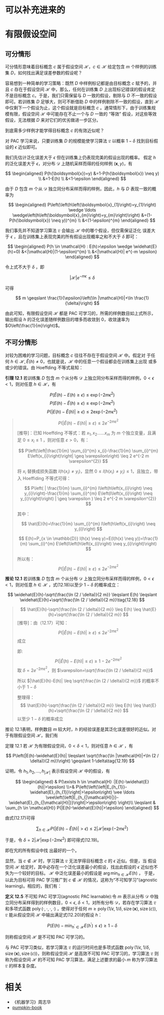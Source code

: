 


# 可以补充进来的




# 有限假设空间


## 可分情形

可分情形意味着目标概念 $c$ 属于假设空间 $\mathcal{H}$，$c \in \mathcal{H}$ 给定包含 $m$ 个样例的训练集 $D$，如何找出满足误差参数的假设呢？

容易想到一种简单的学习策略：既然 $D$ 中样例标记都是由目标概念 $c$ 赋予的，并且 $c$ 存在于假设空间 $\mathcal{H}$ 中，那么，任何在训练集 $D$ 上出现标记错误的假设肯定不是目标概念 $c$。于是，我们只需保留与 $D$ 一致的假设，剔除与 $D$ 不一致的假设即可。若训练集 $D$ 足够大，则可不断借助 $D$ 中的样例剔除不一致的假设，直到 $\mathcal{H}$ 中仅剩下一个假设为止，这个假设就是目标概念 $c$ 。通常情形下，由于训练集规模有限，假设空间 $\mathcal{H}$ 中可能存在不止一个与 $D$  一致的 “等效” 假设，对这些等效假设，无法根据 $D$ 来对它们的优劣做进一步区分。

到底需多少样例才能学得目标概念 $c$ 的有效近似呢？

对 PAC 学习来说，只要训练集 $D$ 的规模能使学习算法 $\mathfrak{L}$ 以概率 $1-\delta$ 找到目标假设的 $\epsilon$ 近似即可。

我们先估计泛化误差大于 $\epsilon$ 但在训练集上仍表现完美的假设出现的概率。 假定 $h$ 的泛化误差大于 $\epsilon$，对分布 $\mathcal{D}$ 上随机采样而得的任何样例 $(\boldsymbol{x}, y)$，有

$$
\begin{aligned} P(h(\boldsymbol{x})=y) &=1-P(h(\boldsymbol{x}) \neq y) \\ &=1-E(h) \\ &<1-\epsilon \end{aligned}
$$

由于 $D$ 包含 $m$ 个从 $\mathcal{D}$ 独立同分布采样而得的样例，因此，$h$ 与 $D$ 表现一致的概率为

$$
\begin{aligned} P\left(\left(h\left(\boldsymbol{x}_{1}\right)=y_{1}\right) \wedge \ldots \wedge\left(h\left(\boldsymbol{x}_{m}\right)=y_{m}\right)\right) &=(1-P(h(\boldsymbol{x}) \neq y))^{m} \\ &<(1-\epsilon)^{m} \end{aligned}
$$

我们事先并不知道学习算法 $\mathfrak{L}$ 会输出 $\mathcal{H}$ 中的哪个假设，但仅需保证泛化 误差大于 $\epsilon$ ，且在训练集上表现完美的所有假设出现概率之和不大于 $\delta$ 即可：

$$
\begin{aligned} P(h \in \mathcal{H} : E(h)>\epsilon \wedge \widehat{E}(h)=0) &<|\mathcal{H}|(1-\epsilon)^{m} \\ &<|\mathcal{H}| e^{-m \epsilon} \end{aligned}
$$

令上式不大于 $\delta$ ，即

$$
|\mathcal{H}| e^{-m \epsilon} \leqslant \delta
$$

可得

$$
m \geqslant \frac{1}{\epsilon}\left(\ln |\mathcal{H}|+\ln \frac{1}{\delta}\right)
$$

由此可知，有限假设空间 $\mathcal{H}$ 都是 PAC 可学习的，所需的样例数目如上式所示，输出假设 $h$ 的泛化误差随样例数目的増多而收敛到 $0$，收敛速率为 $O\left(\frac{1}{m}\right)$。

## 不可分情形

对较为困难的学习问题，目标概念 $c$ 往往不存在于假设空间 $\mathcal{H}$ 中。假定对 于任何 $h \in \mathcal{H}, \widehat{E}(h) \neq 0$，也就是说，$\mathcal{H}$ 中的任意一个假设都会在训练集上出现 或多或少的错误。由 Hoeffding 不等式易知：

**引理 12.1** 若训练集 $D$ 包含 $m$ 个从分布 $\mathcal{D}$ 上独立同分布采样而得的样例，$0<\epsilon<1$，则对任意 $h \in \mathcal{H}$，有

$$
P(\widehat{E}(h)-E(h) \geqslant \epsilon) \leqslant \exp \left(-2 m \epsilon^{2}\right)\tag{12.15}
$$
$$
P(E(h)-\widehat{E}(h) \geqslant \epsilon) \leqslant \exp \left(-2 m \epsilon^{2}\right)\tag{12.16}
$$
$$
P(|E(h)-\widehat{E}(h)| \geqslant \epsilon) \leqslant 2 \exp \left(-2 m \epsilon^{2}\right)\tag{12.17}
$$


> $$
> P(|\hat{E}(h)-E(h)| \geq \varepsilon) \leq 2 e^{-2 m \varepsilon^{2}}
> $$
>
> [推导]：已知 Hoeffding 不等式：若 $x_{1}, x_{2} \ldots . . . x_{m}$ 为 $m$ 个独立变量，且满足 $0 \leq x_{i} \leq 1$ ，则对任意 $\varepsilon>0$，有：
>
> $$
> P\left(\left|\frac{1}{m} \sum_{i}^{m} x_{i}-\frac{1}{m} \sum_{i}^{m} E\left(x_{i}\right)\right| \geq \varepsilon\right) \leq 2 e^{-2 m \varepsilon^{2}}
> $$
>
> 将 $x_{i}$ 替换成损失函数 $l\left(h\left(x_{i}\right) \neq y_{i}\right)$，显然 $0 \leq l\left(h\left(x_{i}\right) \neq y_{i}\right) \leq 1$，且独立，带入 Hoeffiding 不等式可得：
>
> $$
> P\left( | \frac{1}{m} \sum_{i}^{m} l\left(h\left(x_{i}\right) \neq y_{i}\right)-\frac{1}{m} \sum_{i}^{m} E\left(l\left(x_{i}\right) \neq y_{i}\right)\right) | \geq \varepsilon ) \leq 2 e^{-2 m \varepsilon^{2}}
> $$
>
> 其中：
>
> $$
> \hat{E}(h)=\frac{1}{m} \sum_{i}^{m} l\left(h\left(x_{i}\right) \neq y_{i}\right)
> $$
>
> $$
> E(h)=P_{x \in \mathbb{D}} l(h(x) \neq y)=E(l(h(x) \neq y))=\frac{1}{m} \sum_{i}^{m} E\left(l\left(h\left(x_{i}\right) \neq y_{i}\right)\right)
> $$
>
> 所以有：
> $$
> P(|\hat{E}(h)-E(h)| \geq \varepsilon) \leq 2 e^{-2 m \varepsilon^{2}}
> $$

**推论 12.1** 若训练集 $D$ 包含 $m$ 个从分布 $\mathcal{D}$ 上独立同分布采样而得的样例，$0<\epsilon<1$，则对任意 $h \in \mathcal{H}$ ，式(12.18)以至少 $1-\delta$ 的概率成立：

$$
\widehat{E}(h)-\sqrt{\frac{\ln (2 / \delta)}{2 m}} \leqslant E(h) \leqslant \widehat{E}(h)+\sqrt{\frac{\ln (2 / \delta)}{2 m}}\tag{12.18}
$$

> $$
> \hat{E}(h)-\sqrt{\frac{\ln (2 / \delta)}{2 m}} \leq E(h) \leq \hat{E}(h)+\sqrt{\frac{\ln (2 / \delta)}{2 m}}
> $$
> [推导]：由（12.17）可知：
> $$
> P(|\hat{E}(h)-E(h)| \geq \varepsilon) \leq 2 e^{-2 m \varepsilon^{2}}
> $$
> 成立
>
> 即:
> $$
> P(|\hat{E}(h)-E(h)| \leq \varepsilon) \geq 1-2 e^{-2 m \varepsilon^{2}}
> $$
> 取 $\delta=2 e^{-2 m \varepsilon^{2}}$，则 $\varepsilon=\sqrt{\frac{\ln (2 / \delta)}{2 m}}$
>
> 所以 $|\hat{E}(h)-E(h)| \leq \sqrt{\frac{\ln (2 / \delta)}{2 m}}$ 的概率不小于 $1-\delta$
>
> 整理得：
> $$
> \hat{E}(h)-\sqrt{\frac{\ln (2 / \delta)}{2 m}} \leq E(h) \leq \hat{E}(h)+\sqrt{\frac{\ln (2 / \delta)}{2 m}}
> $$
> 以至少 $1-\delta$ 的概率成立

推论 12.1表明，样例数目 $m$ 较大时，$h$ 的经验误差是其泛化误差很好的近似。对于有限假设空间 $\mathcal{H}$，我们有

定理 12.1 若 $\mathcal{H}$ 为有限假设空间，$0<\delta<1$，则对任意 $h \in \mathcal{H}$ ，有

$$
P\left(|E(h)-\widehat{E}(h)| \leqslant \sqrt{\frac{\ln |\mathcal{H}|+\ln (2 / \delta)}{2 m}}\right) \geqslant 1-\delta\tag{12.19}
$$

证明，令 $h_{1}, h_{2}, \ldots, h_{|\mathcal{H}|}$ 表示假设空间 $\mathcal{H}$ 中的假设，有

$$
\begin{aligned} & P(\exists h \in \mathcal{H} :|E(h)-\widehat{E}(h)|>\epsilon) \\=& P\left(\left(\left|E_{h_{1}}-\widehat{E}_{h_{1}}\right|>\epsilon\right) \vee \ldots \vee\left(\left|E_{h_{|\mathcal{H}|}}-\widehat{E}_{h_{|\mathcal{H}|}}\right|>\epsilon\right) \right)\\ \leqslant & \sum_{h \in \mathcal{H}} P(|E(h)-\widehat{E}(h)|>\epsilon) \end{aligned}
$$

由式(12.17)可得

$$
\sum_{h \in \mathcal{H}} P(|E(h)-\widehat{E}(h)|>\epsilon) \leqslant 2|\mathcal{H}| \exp \left(-2 m \epsilon^{2}\right)
$$

于是，令 $\delta=2|\mathcal{H}| \exp \left(-2 m \epsilon^{2}\right)$ 即可得式(12.19)。

即在宄的所有假设中找 出最好的一个。


显然，当 $c \notin \mathcal{H}$ 时，学习算法 $\mathfrak{L}$ 无法学得目标概念 $c$ 的 $\epsilon$ 近似。但是，当 假设空间 $\mathcal{H}$ 给定时，其中必存在一个泛化误差最小的假设，找出此假设的 $\epsilon$ 近似也不失为一个较好的目标。 $\mathcal{H}$ 中泛化误差最小的假设是 $\arg \min _{h \in \mathcal{H}} E(h)$ ， 于是，以此为目标可将 PAC 学习推广到 $c \notin \mathcal{H}$ 的情况，这称为“不可知学习”(agnostic learning)。相应的，我们有：

**定义 12.5** 不可知 PAC 可学习(agnostic PAC learnable):令 $m$ 表示从分布 $\mathcal{D}$ 中独立同分布采样得到的样例数目，$0<\epsilon$, $\delta<1$，对所有分布 $\mathcal{D}$，若存在学习算法 $\mathfrak{L}$ 和多项式函数 $\operatorname{poly}(\cdot, \cdot, \cdot, \cdot)$ ，使得对于任何 $m \geqslant \operatorname{poly}(1 / \epsilon, 1 / \delta, \operatorname{size}(\boldsymbol{x}), \operatorname{size}(c))$, $\mathfrak{L}$ 能从假设空间 $\mathcal{H}$ 中输出满足式(12.20)的假设 $h$：

$$
P\left(E(h)-\min _{h^{\prime} \in \mathcal{H}} E\left(h^{\prime}\right) \leqslant \epsilon\right) \geqslant 1-\delta\tag{12.20}
$$

则称假设空间 $\mathcal{H}$ 是不可知 PAC 可学习的。

与 PAC 可学习类似，若学习算法 $\mathfrak{L}$ 的运行时间也是多项式函数 $\operatorname{poly}(1 / \epsilon, 1 / \delta, \operatorname{size}(\boldsymbol{x}), \operatorname{size}(c))$，则称假设空间 $\mathcal{H}$ 是高效不可知 PAC 可学习的，学习算法 $\mathfrak{L}$ 则称为假设空间 $\mathcal{H}$ 的不可知 PAC 学习算法，满足上述要求的最小 $m$ 称为学习算法 $\mathfrak{L}$ 的样本复杂度。


# 相关

- 《机器学习》周志华
- [pumpkin-book](https://github.com/datawhalechina/pumpkin-book)
